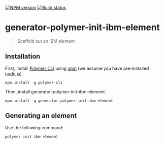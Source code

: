 [![NPM version][npm-image]][npm-url] [![Build status][travis-image]][travis-url]

# generator-polymer-init-ibm-element

> Scaffold out an IBM element

## Installation

First, install [Polymer CLI](https://github.com/Polymer/polymer-cli) using [npm](https://www.npmjs.com)
(we assume you have pre-installed [node.js](https://nodejs.org)).

```
npm install -g polymer-cli
```

Then, install generator-polymer-init-ibm-element.

```
npm install -g generator-polymer-init-ibm-element
```

## Generating an element

Use the following command:

```
polymer init ibm-element
```

[npm-image]: https://badge.fury.io/js/generator-polymer-init-ibm-element.svg
[npm-url]: https://npmjs.org/package/generator-polymer-init-ibm-element
[travis-image]: https://travis-ci.org/IBMResearch/generator-polymer-init-ibm-element.svg?branch=master
[travis-url]: https://travis-ci.org/IBMResearch/generator-polymer-init-ibm-element
